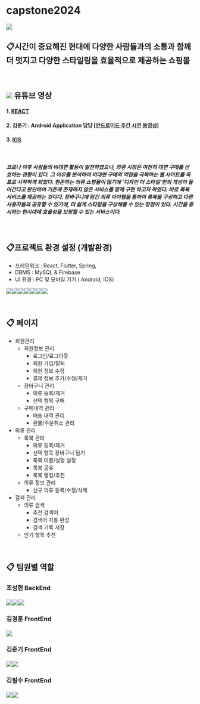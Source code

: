 # capstone2024
 
<img src="https://capsule-render.vercel.app/api?type=cylinder&color=auto&height=300&section=header&text=Design%20The%20Style&fontSize=90" />


## 📋시간이 중요해진 현대에 다양한 사람들과의 소통과 함께 더 멋지고 다양한 스타일링을 효율적으로 제공하는 쇼핑몰          
<br/>

## <img src="	https://img.shields.io/badge/YouTube-FF0000?style=for-the-badge&logo=youtube&logoColor=white"> 유튜브 영상
#### 1. [REACT]()
#### 2. 김준기 : Android Application 담당 [[안드로이드 주간 시연 동영상]](https://www.youtube.com/channel/UCWxNXPg649ot2I_yE8rIe8A)
#### 3. [IOS]()

<br/>

##### 코로나 이후 사람들의 비대면 활동이 발전하였으나, 의류 시장은 여전히 대면 구매를 선호하는 경향이 있다. 그 이유를 분석하여 비대면 구매의 약점을 극복하는 웹 사이트를 목표로 시작하게 되었다. 현존하는 의류 쇼핑몰이 많기에 ‘디자인 더 스타일’만의 개성이 들어간다고 판단하여 기존에 존재하지 않은 서비스를 함께 구현 하고자 하였다. 바로 룩북 서비스를 제공하는 것이다. 장바구니에 담긴 의류 아이템을 통하여 룩북을 구성하고 다른 사용자들과 공유할 수 있기에, 더 쉽게 스타일을 구상해볼 수 있는 장점이 있다. 시간을 중시하는 현시대에 효율성을 보장할 수 있는 서비스이다.

<br/>

## 📋프로젝트 환경 설정 (개발환경)
- 프레임워크 : React, Flutter, Spring,
- DBMS : MySQL & Firebase
- UI 환경 : PC 및 모바일 기기 ( Android, IOS)

<img src="https://img.shields.io/badge/React-20232A?style=for-the-badge&logo=react&logoColor=61DAFB"><img src="https://img.shields.io/badge/Flutter-02569B?style=for-the-badge&logo=flutter&logoColor=white"><img src="https://img.shields.io/badge/Spring-6DB33F?style=for-the-badge&logo=spring&logoColor=white"><img src="https://img.shields.io/badge/MySQL-00000F?style=for-the-badge&logo=mysql&logoColor=white"><img src="https://img.shields.io/badge/Firebase-039BE5?style=for-the-badge&logo=Firebase&logoColor=white"><img src="https://img.shields.io/badge/Android-3DDC84?style=for-the-badge&logo=android&logoColor=white"><img src="https://img.shields.io/badge/iOS-000000?style=for-the-badge&logo=ios&logoColor=white">

<br/>

## 📋 페이지
- 회원관리     
  - 회원정보 관리
    - 로그인/로그아웃
    - 회원 가입/탈퇴
    - 회원 정보 수정
    - 결제 정보 추가/수정/제거
  - 장바구니 관리
    - 의류 등록/제거
    - 선택 항목 구매
  - 구매내역 관리
    - 배송 내역 관리
    - 환불/주문취소 관리
- 의류 관리
  - 룩북 관리
    - 의류 등록/제거
    - 선택 항목 장바구니 담기
    - 룩북 이름/설명 설정
    - 룩북 공유
    - 룩북 랭킹/추천
  - 의류 정보 관리
    - 신규 의류 등록/수정/삭제
- 검색 관리
  - 의류 검색
    - 추천 검색어
    - 검색어 자동 완성
    - 검색 기록 저장
  - 인기 항목 추천


<br/>

## 📋 팀원별 역할
### 조성현 BackEnd
#### <img src="https://img.shields.io/badge/Spring-6DB33F?style=for-the-badge&logo=spring&logoColor=white"><img src="https://img.shields.io/badge/MySQL-00000F?style=for-the-badge&logo=mysql&logoColor=white"><img src="https://img.shields.io/badge/Firebase-039BE5?style=for-the-badge&logo=Firebase&logoColor=white">


### 김경훈 FrontEnd
#### <img src="https://img.shields.io/badge/React-20232A?style=for-the-badge&logo=react&logoColor=61DAFB">


### 김준기 FrontEnd
#### <img src="https://img.shields.io/badge/Flutter-02569B?style=for-the-badge&logo=flutter&logoColor=white"><img src="https://img.shields.io/badge/Android-3DDC84?style=for-the-badge&logo=android&logoColor=white">


### 김필수 FrontEnd 
#### <img src="https://img.shields.io/badge/Flutter-02569B?style=for-the-badge&logo=flutter&logoColor=white"><img src="https://img.shields.io/badge/iOS-000000?style=for-the-badge&logo=ios&logoColor=white">

